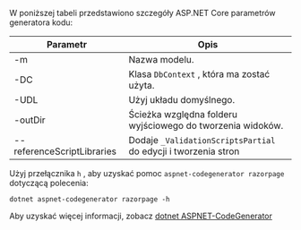 <a name="codegenerator"></a>W poniższej tabeli przedstawiono szczegóły ASP.NET Core parametrów generatora kodu:

| Parametr               | Opis|
| ----------------- | ------------ |
| -m  | Nazwa modelu. |
| -DC  | Klasa `DbContext` , która ma zostać użyta. |
| -UDL | Użyj układu domyślnego. |
| -outDir | Ścieżka względna folderu wyjściowego do tworzenia widoków. |
| --referenceScriptLibraries | Dodaje `_ValidationScriptsPartial` do edycji i tworzenia stron |

Użyj przełącznika `h` , aby uzyskać pomoc `aspnet-codegenerator razorpage` dotyczącą polecenia:

```console
dotnet aspnet-codegenerator razorpage -h
```

Aby uzyskać więcej informacji, zobacz [dotnet ASPNET-CodeGenerator](xref:fundamentals/tools/dotnet-aspnet-codegenerator) 